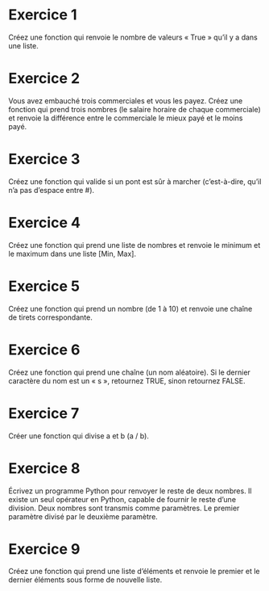 # Exercice 1 

Créez une fonction qui renvoie 
le nombre de valeurs « True » qu’il y a dans une liste.


# Exercice 2
Vous avez embauché trois commerciales 
et vous les payez. Créez une fonction 
qui prend trois nombres (le salaire horaire de chaque commerciale) 
et renvoie la différence entre le commerciale le mieux payé et le moins payé.


# Exercice 3
Créez une fonction qui valide si un pont est sûr 
à marcher (c’est-à-dire, qu’il n’a pas d’espace entre #).


# Exercice 4
Créez une fonction qui prend une liste de nombres 
et renvoie le minimum et le maximum dans une liste [Min, Max].

# Exercice 5

Créez une fonction qui prend un nombre (de 1 à 10) 
et renvoie une chaîne de tirets correspondante.


# Exercice 6

Créez une fonction qui prend une chaîne (un nom aléatoire). 
Si le dernier caractère du nom est un « s », 
retournez TRUE, sinon retournez FALSE.


# Exercice 7
Créer une fonction qui divise a et b (a / b).


# Exercice 8
Écrivez un programme Python pour renvoyer
le reste de deux nombres. 
Il existe un seul opérateur en Python, 
capable de fournir le reste d’une division. 
Deux nombres sont transmis comme paramètres. 
Le premier paramètre divisé par le deuxième paramètre.


# Exercice 9
Créez une fonction qui prend une liste d’éléments
et renvoie le premier et le dernier éléments 
sous forme de nouvelle liste.


